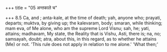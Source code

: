 +++
title = "05 अन्तकाले च"

+++
8.5 Ca, and ; anta-kale, at the time of death; yah, anyone who; prayati,
departs; muktva, by giving up; the kalevaram, body; smaran, while
thinking; mam eva, of Me alone, who am the supreme Lord Visnu; sah, he;
yati, attains; madhavam, My state, the Reality that is Vishu, Asti,
there is; na, no; samsayah, doubt; atra, about this, in this regard, as
to whether he attains (Me) or not. 'This rule does not apply in relation
to me alone.' 'What then;'
